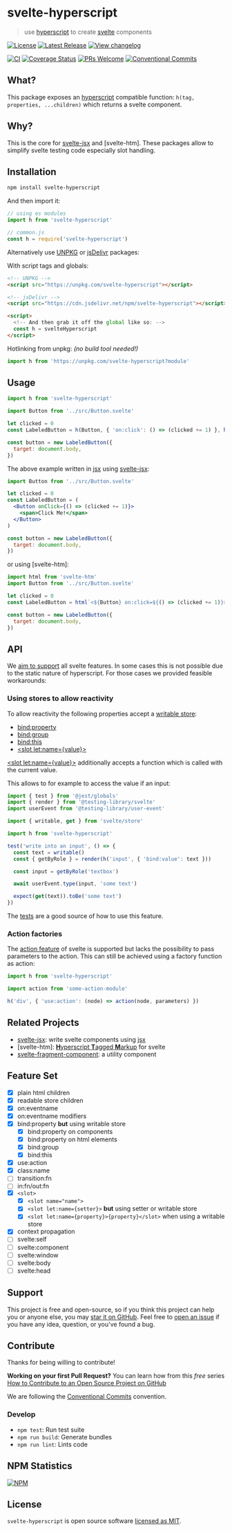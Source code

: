 # svelte-hyperscript

> use [hyperscript](https://github.com/hyperhype/hyperscript) to create [svelte](https://svelte.dev/) components

[![License](https://badgen.net/npm/license/svelte-hyperscript)](https://github.com/sastan/svelte-hyperscript/blob/main/LICENSE)
[![Latest Release](https://badgen.net/npm/v/svelte-hyperscript)](https://www.npmjs.com/package/svelte-hyperscript)
[![View changelog](https://badgen.net/badge/%E2%80%8B/Explore%20Changelog/green?icon=awesome)](https://changelogs.xyz/svelte-hyperscript)

[![CI](https://github.com/sastan/svelte-hyperscript/workflows/CI/badge.svg)](https://github.com/sastan/svelte-hyperscript/actions?query=branch%3Amain+workflow%3ACI)
[![Coverage Status](https://badgen.net/coveralls/c/github/sastan/svelte-hyperscript/main)](https://coveralls.io/github/sastan/svelte-hyperscript?branch=main)
[![PRs Welcome](https://badgen.net/badge/PRs/welcome/purple)](http://makeapullrequest.com)
[![Conventional Commits](https://badgen.net/badge/Conventional%20Commits/1.0.0/cyan)](https://conventionalcommits.org)

## What?

This package exposes an [hyperscript](https://github.com/hyperhype/hyperscript) compatible function: `h(tag, properties, ...children)` which returns a svelte component.

## Why?

This is the core for [svelte-jsx] and [svelte-htm]. These packages allow to simplify svelte testing code especially slot handling.

## Installation

```sh
npm install svelte-hyperscript
```

And then import it:

```js
// using es modules
import h from 'svelte-hyperscript'

// common.js
const h = require('svelte-hyperscript')
```

Alternatively use [UNPKG](https://unpkg.com/svelte-htm/) or [jsDelivr](https://cdn.jsdelivr.net/npm/svelte-htm/) packages:

With script tags and globals:

```html
<!-- UNPKG -->
<script src="https://unpkg.com/svelte-hyperscript"></script>

<!-- jsDelivr -->
<script src="https://cdn.jsdelivr.net/npm/svelte-hyperscript"></script>

<script>
  <!-- And then grab it off the global like so: -->
  const h = svelteHyperscript
</script>
```

Hotlinking from unpkg: _(no build tool needed!)_

```js
import h from 'https://unpkg.com/svelte-hyperscript?module'
```

## Usage

```js
import h from 'svelte-hyperscript'

import Button from '../src/Button.svelte'

let clicked = 0
const LabeledButton = h(Button, { 'on:click': () => (clicked += 1) }, h('span', null, 'Click Me!'))

const button = new LabeledButton({
  target: document.body,
})
```

The above example written in [jsx] using [svelte-jsx]:

```jsx
import Button from '../src/Button.svelte'

let clicked = 0
const LabeledButton = (
  <Button onClick={() => (clicked += 1)}>
    <span>Click Me!</span>
  </Button>
)

const button = new LabeledButton({
  target: document.body,
})
```

or using [svelte-htm]:

```js
import html from 'svelte-htm'
import Button from '../src/Button.svelte'

let clicked = 0
const LabeledButton = html`<${Button} on:click=${() => (clicked += 1)}><span>Click Me!</span><//>`

const button = new LabeledButton({
  target: document.body,
})
```

## API

We [aim to support](#feature-set) all svelte features. In some cases this is not possible due to the static nature of hyperscript. For those cases we provided feasible workarounds:

### Using stores to allow reactivity

To allow reactivity the following properties accept a [writable store](https://svelte.dev/docs#svelte_store):

- [bind:property](https://svelte.dev/docs#bind_element_property)
- [bind:group](https://svelte.dev/docs#bind_group)
- [bind:this](https://svelte.dev/docs#bind_this)
- [\<slot let:name={value}>](https://svelte.dev/docs#slot_let)

[\<slot let:name={value}>](https://svelte.dev/docs#slot_let) additionally accepts a function which is called with the current value.

This allows to for example to access the value if an input:

```js
import { test } from '@jest/globals'
import { render } from '@testing-library/svelte'
import userEvent from '@testing-library/user-event'

import { writable, get } from 'svelte/store'

import h from 'svelte-hyperscript'

test('write into an input', () => {
  const text = writable()
  const { getByRole } = render(h('input', { 'bind:value': text }))

  const input = getByRole('textbox')

  await userEvent.type(input, 'some text')

  expect(get(text)).toBe('some text')
})
```

The [tests](https://github.com/sastan/svelte-hyperscript/tree/main/src/__tests__) are a good source of how to use this feature.

### Action factories

The [action feature](https://svelte.dev/docs#use_action) of svelte is supported but lacks the possibility to pass parameters to the action. This can still be achieved using a factory function as action:

```js
import h from 'svelte-hyperscript'

import action from 'some-action-module'

h('div', { 'use:action': (node) => action(node, parameters) })
```

## Related Projects

- [svelte-jsx]: write svelte components using [jsx]
- [svelte-htm]: [**H**yperscript **T**agged **M**arkup](https://www.npmjs.com/package/htm) for svelte
- [svelte-fragment-component]: a utility component

## Feature Set

- [x] plain html children
- [x] readable store children
- [x] on:eventname
- [x] on:eventname modifiers
- [x] bind:property **but** using writable store
  - [x] bind:property on components
  - [x] bind:property on html elements
  - [x] bind:group
  - [x] bind:this
- [x] use:action
- [x] class:name
- [ ] transition:fn
- [ ] in:fn/out:fn
- [x] `<slot>`
  - [x] `<slot name="name">`
  - [x] `<slot let:name={setter}>` **but** using setter or writable store
  - [x] `<slot let:name={property}>{property}</slot>` when using a writable store
- [x] context propagation
- [ ] svelte:self
- [ ] svelte:component
- [ ] svelte:window
- [ ] svelte:body
- [ ] svelte:head

## Support

This project is free and open-source, so if you think this project can help you or anyone else, you may [star it on GitHub](https://github.com/sastan/svelte-hyperscript). Feel free to [open an issue](https://github.com/sastan/svelte-hyperscript/issues) if you have any idea, question, or you've found a bug.

## Contribute

Thanks for being willing to contribute!

**Working on your first Pull Request?** You can learn how from this _free_ series [How to Contribute to an Open Source Project on GitHub](https://egghead.io/series/how-to-contribute-to-an-open-source-project-on-github)

We are following the [Conventional Commits](https://www.conventionalcommits.org) convention.

### Develop

- `npm test`: Run test suite
- `npm run build`: Generate bundles
- `npm run lint`: Lints code

## NPM Statistics

[![NPM](https://nodei.co/npm/svelte-hyperscript.png)](https://nodei.co/npm/svelte-hyperscript/)

## License

`svelte-hyperscript` is open source software [licensed as MIT](https://github.com/sastan/svelte-hyperscript/blob/main/LICENSE).

[jsx]: https://reactjs.org/docs/introducing-jsx.html
[svelte-jsx]: https://www.npmjs.com/package/svelte-jsx
[svelte-hyperscript]: https://www.npmjs.com/package/svelte-hyperscript
[svelte-fragment-component]: https://www.npmjs.com/package/svelte-fragment-component
